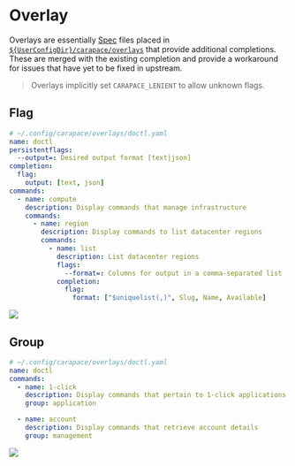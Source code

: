 # Overlay

Overlays are essentially [Spec] files placed in [`${UserConfigDir}/carapace/overlays`] that provide additional completions.
These are merged with the existing completion and provide a workaround for issues that have yet to be fixed in upstream.

> Overlays implicitly set `CARAPACE_LENIENT` to allow unknown flags.

## Flag

```yaml
# ~/.config/carapace/overlays/doctl.yaml
name: doctl
persistentflags:
  --output=: Desired output format [text|json]
completion:
  flag:
    output: [text, json]
commands:
  - name: compute
    description: Display commands that manage infrastructure
    commands:
      - name: region
        description: Display commands to list datacenter regions
        commands:
          - name: list
            description: List datacenter regions
            flags:
              --format=: Columns for output in a comma-separated list
            completion:
              flag:
                format: ["$uniquelist(,)", Slug, Name, Available]
```

![](./overlay-flag.cast)

## Group

```yaml
# ~/.config/carapace/overlays/doctl.yaml
name: doctl
commands:
  - name: 1-click
    description: Display commands that pertain to 1-click applications
    group: application

  - name: account
    description: Display commands that retrieve account details 
    group: management
```

![](./overlay-group.cast)

[Spec]:./spec.md
[`${UserConfigDir}/carapace/overlays`]:https://pkg.go.dev/os#UserConfigDir